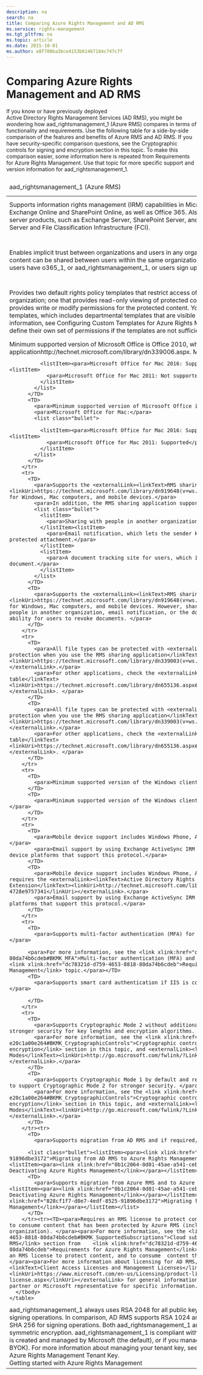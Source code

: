```yaml
---
description: na
search: na
title: Comparing Azure Rights Management and AD RMS
ms.service: rights-management
ms.tgt_pltfrm: na
ms.topic: article
ms.date: 2015-10-01
ms.author: e8f708ba3bce4153b61467184c747c7f
---
```

# Comparing Azure Rights Management and AD RMS
<?xml version="1.0" encoding="utf-8"?>
<developerConceptualDocument xmlns="http://ddue.schemas.microsoft.com/authoring/2003/5" xmlns:xlink="http://www.w3.org/1999/xlink" xmlns:xsi="http://www.w3.org/2001/XMLSchema-instance" xsi:schemaLocation="http://ddue.schemas.microsoft.com/authoring/2003/5 http://dduestorage.blob.core.windows.net/ddueschema/developer.xsd">
  <introduction>
    <para>If you know or have previously deployed Active Directory Rights Management Services (AD RMS), you might be wondering how <token>aad_rightsmanagement_1</token> (Azure RMS) compares in terms of functionality and requirements. Use the following table for a side-by-side comparison of the features and benefits of Azure RMS and AD RMS. If you have security-specific comparison questions, see the <link xlink:href="8123bd62-1814-4d79-b306-e20c1a00e264#BKMK_CryptographicControls">Cryptographic controls for signing and encryption</link> section in this topic.</para>
    <alert class="note">
      <para>To make this comparison easier, some information here is repeated from <link xlink:href="dc78321d-d759-4653-8818-80da74b6cdeb">Requirements for Azure Rights Management</link>. Use that topic for more specific support and version information for <token>aad_rightsmanagement_1</token>.</para>
    </alert>
    <table xmlns:caps="http://schemas.microsoft.com/build/caps/2013/11">
      <thead>
        <tr>
          <TD>
            <para>
              <token>aad_rightsmanagement_1</token>
            (Azure RMS)</para>
          </TD>
          <TD>
            <para>Active Directory Rights Management Services (AD RMS)</para>
          </TD>
        </tr>
      </thead>
      <tbody>
        <tr>
          <TD>
            <para>Supports information rights management (IRM) capabilities in Microsoft Online services such as Exchange Online and SharePoint Online, as well as Office 365. </para>
            <para>Also supports on-premises Microsoft server products, such as Exchange Server, SharePoint Server, and file servers that run Windows Server and File Classification Infrastructure (FCI).</para>
          </TD>
          <TD>
            <para>Supports on-premises Microsoft server products such as Exchange Server, SharePoint Server, and file servers that run Windows Server and File Classification Infrastructure (FCI).</para>
          </TD>
        </tr>
        <tr>
          <TD>
            <para>Enables implicit trust between organizations and users in any organization. This means that protected content can be shared between users within the same organization or across organizations when users have <token>o365_1</token>, or <token>aad_rightsmanagement_1</token>, or users sign up for RMS for individuals.</para>
          </TD>
          <TD>
            <para>Trusts must be explicitly defined in a direct point-to-point relationship between two organizations by using either trusted user domains (TUDs) or federated trusts that you create by using Active Directory Federation Services (AD FS).</para>
          </TD>
        </tr>
        <tr>
          <TD>
            <para>Provides two default rights policy templates that restrict access of the content to your own organization; one that provides read-only viewing of protected content and another template that provides write or modify permissions for the protected content.</para>
            <para>You can also create your own custom templates, which includes departmental templates that are visible to only a subset of users. For more information, see <link xlink:href="1775d8d0-9a59-42c8-914f-ce285b71ac1c">Configuring Custom Templates for Azure Rights Management</link>.</para>
            <para>In addition, users can define their own set of permissions if the templates are not sufficient.</para>
          </TD>
          <TD>
            <para>There are no default rights policy templates; you must create and then distribute these. For more information, see <externalLink><linkText>AD RMS Policy Template Considerations</linkText><linkUri>http://go.microsoft.com/fwlink/?LinkId=154765</linkUri></externalLink>.</para>
            <para>In addition, users can define their own set of permissions if the templates are not sufficient.</para>
          </TD>
        </tr>
        <tr>
          <TD>
            <para>Minimum supported version of Microsoft Office is Office 2010, which requires the <externalLink><linkText>RMS sharing application</linkText><linkUri>http://technet.microsoft.com/library/dn339006.aspx</linkUri></externalLink>.</para>
            <para>Microsoft Office for Mac:</para>
            <list class="bullet">
              
              <listItem><para>Microsoft Office for Mac 2016: Supported </para></listItem><listItem>
                <para>Microsoft Office for Mac 2011: Not supported</para>
              </listItem>
            </list>
          </TD>
          <TD>
            <para>Minimum supported version of Microsoft Office is Office 2007.</para>
            <para>Microsoft Office for Mac:</para>
            <list class="bullet">
              
              <listItem><para>Microsoft Office for Mac 2016: Supported </para></listItem><listItem>
                <para>Microsoft Office for Mac 2011: Supported</para>
              </listItem>
            </list>
          </TD>
        </tr>
        <tr>
          <TD>
            <para>Supports the <externalLink><linkText>RMS sharing application</linkText><linkUri>https://technet.microsoft.com/library/dn919648(v=ws.10).aspx</linkUri></externalLink> for Windows, Mac computers, and mobile devices.</para>
            <para>In addition, the RMS sharing application supports the following:</para>
            <list class="bullet">
              <listItem>
                <para>Sharing with people in another organization.</para>
              </listItem><listItem>
                <para>Email notification, which lets the sender know when somebody tries to open a protected attachment.</para>
              </listItem>
              <listItem>
                <para>A document tracking site for users, which includes the ability to revoke a document.</para>
              </listItem>
            </list>
          </TD>
          <TD>
            <para>Supports the <externalLink><linkText>RMS sharing application</linkText><linkUri>https://technet.microsoft.com/library/dn919648(v=ws.10).aspx</linkUri></externalLink> for Windows, Mac computers, and mobile devices. However, sharing does not support sharing with people in another organization, email notification, or the document tracking site and the ability for users to revoke documents. </para>
          </TD>
        </tr>
        <tr>
          <TD>
            <para>All file types can be protected with <externalLink><linkText>native or generic protection when you use the RMS sharing application</linkText><linkUri>https://technet.microsoft.com/library/dn339003(v=ws.10).aspx</linkUri></externalLink>.</para>
            <para>For other applications, check the <externalLink><linkText>client capabilities table</linkText><linkUri>https://technet.microsoft.com/library/dn655136.aspx#BKMK_ClientCapabilities</linkUri></externalLink>. </para>
          </TD>
          <TD>
            <para>All file types can be protected with <externalLink><linkText>native or generic protection when you use the RMS sharing application</linkText><linkUri>https://technet.microsoft.com/library/dn339003(v=ws.10).aspx</linkUri></externalLink>.</para>
            <para>For other applications, check the <externalLink><linkText>client capabilities table</linkText><linkUri>https://technet.microsoft.com/library/dn655136.aspx#BKMK_ClientCapabilities</linkUri></externalLink>. </para>
          </TD>
        </tr>
        <tr>
          <TD>
            <para>Minimum supported version of the Windows client is Windows 7.</para>
          </TD>
          <TD>
            <para>Minimum supported version of the Windows client is Windows Vista Service Pack 2.</para>
          </TD>
        </tr>
        <tr>
          <TD>
            <para>Mobile device support includes Windows Phone, Android, iOS, and Windows RT. </para>
            <para>Email support by using Exchange ActiveSync IRM is also supported on all mobile device platforms that support this protocol.</para>
          </TD>
          <TD>
            <para>Mobile device support includes Windows Phone, Android, iOS, and Windows RT, and requires the <externalLink><linkText>Active Directory Rights Management Services Mobile Device Extension</linkText><linkUri>http://technet.microsoft.com/library/a69ead9d-7dd3-4b38-9830-4728e9757341</linkUri></externalLink>.</para>
            <para>Email support by using Exchange ActiveSync IRM is supported on all mobile device platforms that support this protocol.</para>
          </TD>
        </tr>
        <tr>
          <TD>
            <para>Supports multi-factor authentication (MFA) for computers and mobile devices. </para>
            
          <para>For more information, see the <link xlink:href="dc78321d-d759-4653-8818-80da74b6cdeb#BKMK_MFA">Multi-factor authentication (MFA) and Azure RMS</link> section in the <link xlink:href="dc78321d-d759-4653-8818-80da74b6cdeb">Requirements for Azure Rights Management</link> topic.</para></TD>
          <TD>
            <para>Supports smart card authentication if IIS is configured to request certificates.</para>
            
          </TD>
        </tr>
        <tr>
          <TD>
            <para>Supports Cryptographic Mode 2 without additional configuration, which provides stronger security for key lengths and encryption algorithms. </para>
            <para>For more information, see the <link xlink:href="8123bd62-1814-4d79-b306-e20c1a00e264#BKMK_CryptographicControls">Cryptographic controls for signing and encryption</link> section in this topic, and <externalLink><linkText>AD RMS Cryptographic Modes</linkText><linkUri>http://go.microsoft.com/fwlink/?LinkId=266659</linkUri></externalLink>.</para>
          </TD>
          <TD>
            <para>Supports Cryptographic Mode 1 by default and requires additional configuration to support Cryptographic Mode 2 for stronger security. </para>
            <para>For more information, see the <link xlink:href="8123bd62-1814-4d79-b306-e20c1a00e264#BKMK_CryptographicControls">Cryptographic controls for signing and encryption</link> section in this topic, and <externalLink><linkText>AD RMS Cryptographic Modes</linkText><linkUri>http://go.microsoft.com/fwlink/?LinkId=266659</linkUri></externalLink>.</para>
          </TD>
        </tr><tr>
          <TD>
            <para>Supports migration from AD RMS and if required, to AD RMS: </para>
            
          <list class="bullet"><listItem><para><link xlink:href="828cf1f7-d0e7-4edf-8525-91896dbe3172">Migrating from AD RMS to Azure Rights Management</link></para></listItem><listItem><para><link xlink:href="0b1c2064-0d01-45ae-a541-cebd7fd762ad">Decommissioning and Deactivating Azure Rights Management</link></para></listItem></list></TD>
          <TD>
            <para>Supports migration from Azure RMS and to Azure RMS: </para><list class="bullet"><listItem><para><link xlink:href="0b1c2064-0d01-45ae-a541-cebd7fd762ad">Decommissioning and Deactivating Azure Rights Management</link></para></listItem><listItem><para><link xlink:href="828cf1f7-d0e7-4edf-8525-91896dbe3172">Migrating from AD RMS to Azure Rights Management</link></para></listItem></list>
          </TD>
        </tr><tr><TD><para>Requires an RMS license to protect content. No RMS license is required to consume content that has been protected by Azure RMS (includes users from another organization). </para><para>For more information, see the <link xlink:href="dc78321d-d759-4653-8818-80da74b6cdeb#BKMK_SupportedSubscriptions">Cloud subscriptions that support Azure RMS</link> section from    <link xlink:href="dc78321d-d759-4653-8818-80da74b6cdeb">Requirements for Azure Rights Management</link>.</para></TD><TD><para>Requires an RMS license to protect content, and to consume  content that has been protected by AD RMS.</para><para>For more information about licensing for AD RMS, see <externalLink><linkText>Client Access Licenses and Management Licenses</linkText><linkUri>https://www.microsoft.com/en-us/Licensing/product-licensing/client-access-license.aspx</linkUri></externalLink> for general information, but contact your Microsoft partner or Microsoft representative for specific information.</para></TD></tr>
      </tbody>
    </table>
  </introduction>
  <section address="BKMK_CryptographicControls">
    <title>Cryptographic controls for signing and encryption</title>
    <content>
      <para>
        <token>aad_rightsmanagement_1</token> always uses RSA 2048 for all public key cryptography and SHA 256 for signing operations. In comparison, AD RMS supports RSA 1024 and RSA 2048, and SHA 1 or SHA 256 for signing operations. </para>
      <para>Both <token>aad_rightsmanagement_1</token> and AD RMS use AES 128 for symmetric encryption.</para>
      <para>
        <token>aad_rightsmanagement_1</token> <?Comment CB: 251978 2014-08-02T16:13:00Z  Id='87?>is compliant with FIPS 140-2 when your tenant key is created and managed by Microsoft (the default), or if you manage your own tenant key (known as BYOK).<?CommentEnd Id='87'
    ?> For more information about managing your tenant key, see <link xlink:href="f0d33c5f-a6a6-44a1-bdec-5be1bc8e1e14">Planning and Implementing Your Azure Rights Management Tenant Key</link>.</para>
    </content>
  </section>
  <relatedTopics>
    <link xlink:href="5214667c-ec69-42ca-8bbf-8cb22da8c62e">Getting started with Azure Rights Management</link>
  </relatedTopics>
</developerConceptualDocument>
